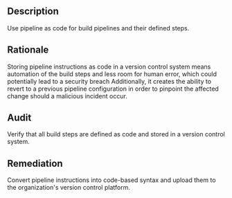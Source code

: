 ## Description

Use pipeline as code for build pipelines and their defined steps.

## Rationale

Storing pipeline instructions as code in a version control system means automation of the build steps and less room for human error, which could potentially lead to a security breach Additionally, it creates the ability to revert to a previous pipeline configuration in order to pinpoint the affected change should a malicious incident occur.

## Audit

Verify that all build steps are defined as code and stored in a version control system.

## Remediation

Convert pipeline instructions into code-based syntax and upload them to the organization's version control platform.
